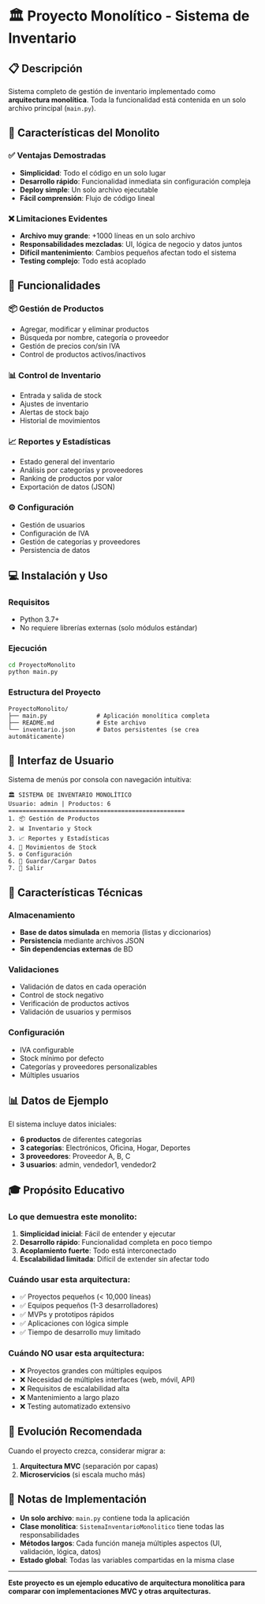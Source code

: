 # 🏛️ Proyecto Monolítico - Sistema de Inventario

## 📋 Descripción
Sistema completo de gestión de inventario implementado como **arquitectura monolítica**. Toda la funcionalidad está contenida en un solo archivo principal (`main.py`).

## 🎯 Características del Monolito

### ✅ Ventajas Demostradas
- **Simplicidad**: Todo el código en un solo lugar
- **Desarrollo rápido**: Funcionalidad inmediata sin configuración compleja
- **Deploy simple**: Un solo archivo ejecutable
- **Fácil comprensión**: Flujo de código lineal

### ❌ Limitaciones Evidentes
- **Archivo muy grande**: +1000 líneas en un solo archivo
- **Responsabilidades mezcladas**: UI, lógica de negocio y datos juntos
- **Difícil mantenimiento**: Cambios pequeños afectan todo el sistema
- **Testing complejo**: Todo está acoplado

## 🚀 Funcionalidades

### 📦 Gestión de Productos
- Agregar, modificar y eliminar productos
- Búsqueda por nombre, categoría o proveedor
- Gestión de precios con/sin IVA
- Control de productos activos/inactivos

### 📊 Control de Inventario
- Entrada y salida de stock
- Ajustes de inventario
- Alertas de stock bajo
- Historial de movimientos

### 📈 Reportes y Estadísticas
- Estado general del inventario
- Análisis por categorías y proveedores
- Ranking de productos por valor
- Exportación de datos (JSON)

### ⚙️ Configuración
- Gestión de usuarios
- Configuración de IVA
- Gestión de categorías y proveedores
- Persistencia de datos

## 💻 Instalación y Uso

### Requisitos
- Python 3.7+
- No requiere librerías externas (solo módulos estándar)

### Ejecución
```bash
cd ProyectoMonolito
python main.py
```

### Estructura del Proyecto
```
ProyectoMonolito/
├── main.py              # Aplicación monolítica completa
├── README.md            # Este archivo
└── inventario.json      # Datos persistentes (se crea automáticamente)
```

## 📱 Interfaz de Usuario
Sistema de menús por consola con navegación intuitiva:

```
🏛️ SISTEMA DE INVENTARIO MONOLÍTICO
Usuario: admin | Productos: 6
==================================================
1. 📦 Gestión de Productos
2. 📊 Inventario y Stock  
3. 📈 Reportes y Estadísticas
4. 🔄 Movimientos de Stock
5. ⚙️ Configuración
6. 💾 Guardar/Cargar Datos
7. 🚪 Salir
```

## 🔧 Características Técnicas

### Almacenamiento
- **Base de datos simulada** en memoria (listas y diccionarios)
- **Persistencia** mediante archivos JSON
- **Sin dependencias externas** de BD

### Validaciones
- Validación de datos en cada operación
- Control de stock negativo
- Verificación de productos activos
- Validación de usuarios y permisos

### Configuración
- IVA configurable
- Stock mínimo por defecto
- Categorías y proveedores personalizables
- Múltiples usuarios

## 📊 Datos de Ejemplo
El sistema incluye datos iniciales:
- **6 productos** de diferentes categorías
- **3 categorías**: Electrónicos, Oficina, Hogar, Deportes
- **3 proveedores**: Proveedor A, B, C
- **3 usuarios**: admin, vendedor1, vendedor2

## 🎓 Propósito Educativo

### Lo que demuestra este monolito:
1. **Simplicidad inicial**: Fácil de entender y ejecutar
2. **Desarrollo rápido**: Funcionalidad completa en poco tiempo
3. **Acoplamiento fuerte**: Todo está interconectado
4. **Escalabilidad limitada**: Difícil de extender sin afectar todo

### Cuándo usar esta arquitectura:
- ✅ Proyectos pequeños (< 10,000 líneas)
- ✅ Equipos pequeños (1-3 desarrolladores)  
- ✅ MVPs y prototipos rápidos
- ✅ Aplicaciones con lógica simple
- ✅ Tiempo de desarrollo muy limitado

### Cuándo NO usar esta arquitectura:
- ❌ Proyectos grandes con múltiples equipos
- ❌ Necesidad de múltiples interfaces (web, móvil, API)
- ❌ Requisitos de escalabilidad alta
- ❌ Mantenimiento a largo plazo
- ❌ Testing automatizado extensivo

## 🔄 Evolución Recomendada
Cuando el proyecto crezca, considerar migrar a:
1. **Arquitectura MVC** (separación por capas)
2. **Microservicios** (si escala mucho más)

## 📝 Notas de Implementación
- **Un solo archivo**: `main.py` contiene toda la aplicación
- **Clase monolítica**: `SistemaInventarioMonolitico` tiene todas las responsabilidades
- **Métodos largos**: Cada función maneja múltiples aspectos (UI, validación, lógica, datos)
- **Estado global**: Todas las variables compartidas en la misma clase

---

**Este proyecto es un ejemplo educativo de arquitectura monolítica para comparar con implementaciones MVC y otras arquitecturas.**
